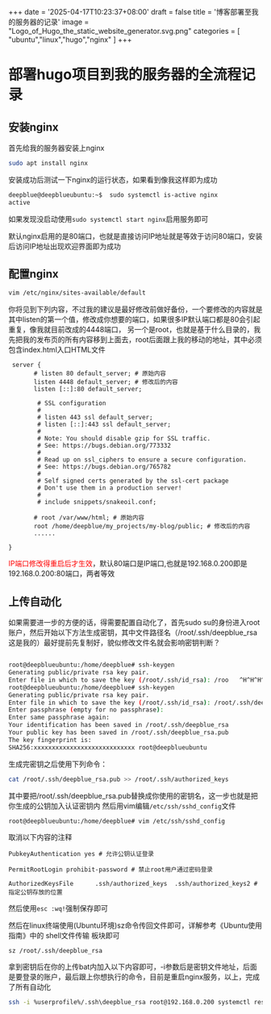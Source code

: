 +++
date = '2025-04-17T10:23:37+08:00'
draft = false
title = '博客部署至我的服务器的记录'
image = "Logo_of_Hugo_the_static_website_generator.svg.png"
categories = [
    "ubuntu","linux","hugo","nginx"
]
+++

# 部署hugo项目到我的服务器的全流程记录

## 安装nginx
首先给我的服务器安装上nginx

```bash
sudo apt install nginx
```

安装成功后测试一下nginx的运行状态，如果看到像我这样即为成功

```bash
deepblue@deepblueubuntu:~$  sudo systemctl is-active nginx
active
```

如果发现没启动使用`sudo systemctl start nginx`启用服务即可

默认nginx启用的是80端口，也就是直接访问IP地址就是等效于访问80端口，安装后访问IP地址出现欢迎界面即为成功

## 配置nginx
```bash
vim /etc/nginx/sites-available/default
```

你将见到下列内容，不过我的建议是最好修改前做好备份，一个要修改的内容就是其中listen的第一个值，修改成你想要的端口，如果很多IP默认端口都是80会引起重复，像我就目前改成的4448端口，
另一个是root，也就是基于什么目录的，我先把我的发布页的所有内容移到上面去，root后面跟上我的移动的地址，其中必须包含index.html入口HTML文件

```vim
 server {
       # listen 80 default_server; # 原始内容
       listen 4448 default_server; # 修改后的内容
       listen [::]:80 default_server;

        # SSL configuration
        #
        # listen 443 ssl default_server;
        # listen [::]:443 ssl default_server;
        #
        # Note: You should disable gzip for SSL traffic.
        # See: https://bugs.debian.org/773332
        #
        # Read up on ssl_ciphers to ensure a secure configuration.
        # See: https://bugs.debian.org/765782
        #
        # Self signed certs generated by the ssl-cert package
        # Don't use them in a production server!
        #
        # include snippets/snakeoil.conf;

       # root /var/www/html; # 原始内容
       root /home/deepblue/my_projects/my-blog/public; # 修改后的内容
       ......
       
}       
```

<span style="color:red">IP端口修改得重启后才生效</span>，默认80端口是IP端口,也就是192.168.0.200即是192.168.0.200:80端口，两者等效

## 上传自动化
如果需要进一步的方便的话，得需要配置自动化了，首先sudo su的身份进入root账户，然后开始以下方法生成密钥，其中文件路径名（/root/.ssh/deepblue_rsa这是我的）最好提前先复制好，貌似修改文件名就会影响密钥判断？

```bash

root@deepblueubuntu:/home/deepblue# ssh-keygen 
Generating public/private rsa key pair.
Enter file in which to save the key (/root/.ssh/id_rsa): /roo	^H^H^H^H^H^C
root@deepblueubuntu:/home/deepblue# ssh-keygen 
Generating public/private rsa key pair.
Enter file in which to save the key (/root/.ssh/id_rsa): /root/.ssh/deepblue_rsa
Enter passphrase (empty for no passphrase): 
Enter same passphrase again: 
Your identification has been saved in /root/.ssh/deepblue_rsa
Your public key has been saved in /root/.ssh/deepblue_rsa.pub
The key fingerprint is:
SHA256:xxxxxxxxxxxxxxxxxxxxxxxxxxxx root@deepblueubuntu
```

生成完密钥之后使用下列命令：
```bash
cat /root/.ssh/deepblue_rsa.pub >> /root/.ssh/authorized_keys 
```

其中要把/root/.ssh/deepblue_rsa.pub替换成你使用的密钥名，这一步也就是把你生成的公钥加入认证密钥内
然后用vim编辑`/etc/ssh/sshd_config`文件
```bash
root@deepblueubuntu:/home/deepblue# vim /etc/ssh/sshd_config
```
取消以下内容的注释

```vim
PubkeyAuthentication yes # 允许公钥认证登录

PermitRootLogin prohibit-password # 禁止root用户通过密码登录

AuthorizedKeysFile      .ssh/authorized_keys  .ssh/authorized_keys2 # 指定公钥存放的位置
```

然后使用`esc :wq!`强制保存即可

然后在linux终端使用(Ubuntu环境)sz命令传回文件即可，详解参考《Ubuntu使用指南》中的 shell文件传输 板块即可

```
sz /root/.ssh/deepblue_rsa
```

拿到密钥后在你的上传bat内加入以下内容即可，-i参数后是密钥文件地址，后面是要登录的账户，最后跟上你想执行的命令，目前是重启nginx服务，以上，完成了所有自动化

```bash
ssh -i %userprofile%/.ssh\deepblue_rsa root@192.168.0.200 systemctl restart nginx
```